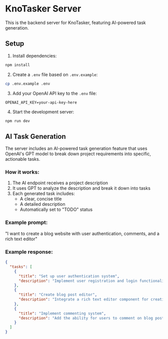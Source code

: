 # KnoTasker Server

This is the backend server for KnoTasker, featuring AI-powered task generation.

## Setup

1. Install dependencies:
```bash
npm install
```

2. Create a `.env` file based on `.env.example`:
```bash
cp .env.example .env
```

3. Add your OpenAI API key to the `.env` file:
```
OPENAI_API_KEY=your-api-key-here
```

4. Start the development server:
```bash
npm run dev
```

## AI Task Generation

The server includes an AI-powered task generation feature that uses OpenAI's GPT model to break down project requirements into specific, actionable tasks.

### How it works:

1. The AI endpoint receives a project description
2. It uses GPT to analyze the description and break it down into tasks
3. Each generated task includes:
   - A clear, concise title
   - A detailed description
   - Automatically set to "TODO" status

### Example prompt:
"I want to create a blog website with user authentication, comments, and a rich text editor"

### Example response:
```json
{
  "tasks": [
    {
      "title": "Set up user authentication system",
      "description": "Implement user registration and login functionality using JWT tokens"
    },
    {
      "title": "Create blog post editor",
      "description": "Integrate a rich text editor component for creating and editing blog posts"
    },
    {
      "title": "Implement commenting system",
      "description": "Add the ability for users to comment on blog posts and manage their comments"
    }
  ]
}
```
